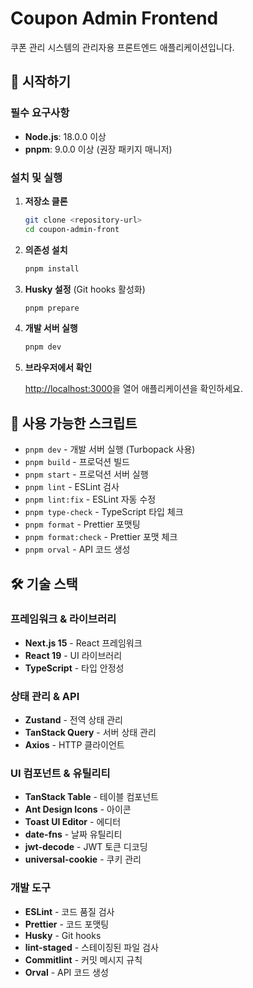 # Coupon Admin Frontend

쿠폰 관리 시스템의 관리자용 프론트엔드 애플리케이션입니다.

## 🚀 시작하기

### 필수 요구사항

- **Node.js**: 18.0.0 이상
- **pnpm**: 9.0.0 이상 (권장 패키지 매니저)

### 설치 및 실행

1. **저장소 클론**

   ```bash
   git clone <repository-url>
   cd coupon-admin-front
   ```

2. **의존성 설치**

   ```bash
   pnpm install
   ```

3. **Husky 설정** (Git hooks 활성화)

   ```bash
   pnpm prepare
   ```

4. **개발 서버 실행**

   ```bash
   pnpm dev
   ```

5. **브라우저에서 확인**

   [http://localhost:3000](http://localhost:3000)을 열어 애플리케이션을 확인하세요.

## 📝 사용 가능한 스크립트

- `pnpm dev` - 개발 서버 실행 (Turbopack 사용)
- `pnpm build` - 프로덕션 빌드
- `pnpm start` - 프로덕션 서버 실행
- `pnpm lint` - ESLint 검사
- `pnpm lint:fix` - ESLint 자동 수정
- `pnpm type-check` - TypeScript 타입 체크
- `pnpm format` - Prettier 포맷팅
- `pnpm format:check` - Prettier 포맷 체크
- `pnpm orval` - API 코드 생성

## 🛠 기술 스택

### 프레임워크 & 라이브러리

- **Next.js 15** - React 프레임워크
- **React 19** - UI 라이브러리
- **TypeScript** - 타입 안정성

### 상태 관리 & API

- **Zustand** - 전역 상태 관리
- **TanStack Query** - 서버 상태 관리
- **Axios** - HTTP 클라이언트

### UI 컴포넌트 & 유틸리티

- **TanStack Table** - 테이블 컴포넌트
- **Ant Design Icons** - 아이콘
- **Toast UI Editor** - 에디터
- **date-fns** - 날짜 유틸리티
- **jwt-decode** - JWT 토큰 디코딩
- **universal-cookie** - 쿠키 관리

### 개발 도구

- **ESLint** - 코드 품질 검사
- **Prettier** - 코드 포맷팅
- **Husky** - Git hooks
- **lint-staged** - 스테이징된 파일 검사
- **Commitlint** - 커밋 메시지 규칙
- **Orval** - API 코드 생성
